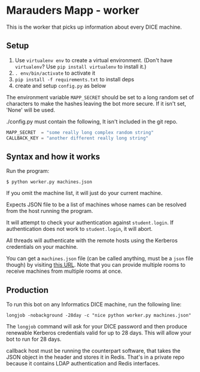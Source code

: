 # Marauders Mapp - worker
This is the worker that picks up information about every DICE machine.

## Setup

1. Use `virtualenv env` to create a virtual environment. (Don't have `virtualenv`? Use `pip install virtualenv` to install it.)
2. `. env/bin/activate` to activate it
3. `pip install -f requirements.txt` to install deps
4. create and setup `config.py` as below


The environment variable `MAPP_SECRET` should be set to a long random 
set of characters to make the hashes leaving the bot more secure.
If it isn't set, 'None' will be used.

./config.py must contain the following, It isn't included in the git repo.

```python
MAPP_SECRET  = "some really long complex random string"
CALLBACK_KEY = "another different really long string"
```

## Syntax and how it works

Run the program:
```
$ python worker.py machines.json
```

If you omit the machine list, it will just do your current machine.

Expects JSON file to be a list of machines whose names can be resolved 
from the host running the program.

It will attempt to check your authentication against `student.login`.
If authentication does not work to `student.login`, it will abort.

All threads will authenticate with the remote hosts using the
Kerberos credentials on your machine.

You can get a `machines.json` file (can be called anything,
must be a `json` file though) by visiting
[this URL](https://mapp.betterinformatics.com/rooms/6.06,5.05).
Note that you can provide multiple rooms to receive machines
from multiple rooms at once.

## Production 

To run this bot on any Informatics DICE machine, run the following line:

```
longjob -nobackground -28day -c "nice python worker.py machines.json"
```

The `longjob` command will ask for your DICE password and then
produce renewable Kerberos credentials valid for up to 28 days.
This will allow your bot to run for 28 days.

callback host must be running the counterpart software, that takes the
JSON object in the header and stores it in Redis. That's in a private
repo because it contains LDAP authentication and Redis interfaces.


